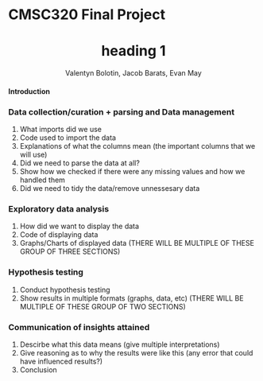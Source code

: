 # CMSC320 Final Project
<center> <h1>heading 1</h1> </center>
<div align="center">
Valentyn Bolotin, Jacob Barats, Evan May
</div>

#### Introduction

### Data collection/curation + parsing and Data management
1. What imports did we use
2. Code used to import the data
3. Explanations of what the columns mean (the important columns that we will use)
4. Did we need to parse the data at all?
5. Show how we checked if there were any missing values and how we handled them
6. Did we need to tidy the data/remove unnessesary data
### Exploratory data analysis
1. How did we want to display the data
2. Code of displaying data
3. Graphs/Charts of displayed data
(THERE WILL BE MULTIPLE OF THESE GROUP OF THREE SECTIONS)
### Hypothesis testing
1. Conduct hypothesis testing
2. Show results in multiple formats (graphs, data, etc)
(THERE WILL BE MULTIPLE OF THESE GROUP OF TWO SECTIONS)
### Communication of insights attained
1. Descirbe what this data means (give multiple interpretations)
2. Give reasoning as to why the results were like this (any error that could have influenced results?)
3. Conclusion


<!-- ### Markdown

Markdown is a lightweight and easy-to-use syntax for styling your writing. It includes conventions for

```markdown
Syntax highlighted code block

# Header 1
## Header 2
### Header 3

- Bulleted
- List

1. Numbered
2. List

**Bold** and _Italic_ and `Code` text

[Link](url) and ![Image](src)
```

For more details see [Basic writing and formatting syntax](https://docs.github.com/en/github/writing-on-github/getting-started-with-writing-and-formatting-on-github/basic-writing-and-formatting-syntax).

### Jekyll Themes

Your Pages site will use the layout and styles from the Jekyll theme you have selected in your [repository settings](https://github.com/evanamay/CMSC320-Final-Project/settings/pages). The name of this theme is saved in the Jekyll `_config.yml` configuration file.

### Support or Contact

Having trouble with Pages? Check out our [documentation](https://docs.github.com/categories/github-pages-basics/) or [contact support](https://support.github.com/contact) and we’ll help you sort it out. -->
